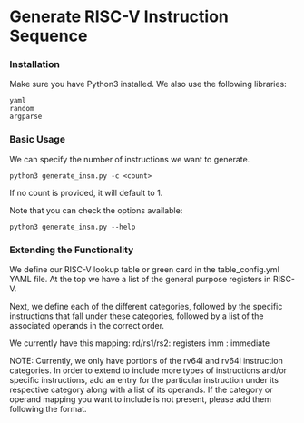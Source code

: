 Generate RISC-V Instruction Sequence
========

### Installation
Make sure you have Python3 installed.
We also use the following libraries:

    yaml
    random
    argparse

### Basic Usage
We can specify the number of instructions we want to generate.

    python3 generate_insn.py -c <count>

If no count is provided, it will default to 1.

Note that you can check the options available:

    python3 generate_insn.py --help

### Extending the Functionality

We define our RISC-V lookup table or green card in the table_config.yml YAML file.
At the top we have a list of the general purpose registers in RISC-V.

Next, we define each of the different categories, followed by the specific instructions that fall under these categories, followed by a list of the associated operands in the correct order.

We currently have this mapping:
    rd/rs1/rs2: registers
    imm : immediate

NOTE: Currently, we only have portions of the rv64i and rv64i instruction categories. In order to extend to include more types of instructions and/or specific instructions, add an entry for the particular instruction under its respective category along with a list of its operands. If the category or operand mapping you want to include is not present, please add them following the format. 